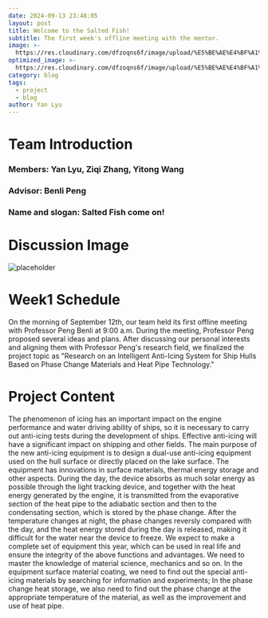 ```yaml
---
date: 2024-09-13 23:48:05
layout: post
title: Welcome to the Salted Fish! 
subtitle: The first week's offline meeting with the mentor.
image: >-
  https://res.cloudinary.com/dfzoqns6f/image/upload/%E5%BE%AE%E4%BF%A1%E5%9B%BE%E7%89%87_20240914224616_cvotrm.png
optimized_image: >-
  https://res.cloudinary.com/dfzoqns6f/image/upload/%E5%BE%AE%E4%BF%A1%E5%9B%BE%E7%89%87_20240914224616_cvotrm.png
category: blog
tags:
  - project
  - blog
author: Yan Lyu
---
```


# Team Introduction
### Members: Yan Lyu, Ziqi Zhang, Yitong Wang
### Advisor: Benli Peng
### Name and slogan: Salted Fish come on!

# Discussion Image
![placeholder](https://res.cloudinary.com/dfzoqns6f/image/upload/%E5%BE%AE%E4%BF%A1%E5%9B%BE%E7%89%87_20240914221829_ydespe.jpg)
 

# Week1 Schedule
On the morning of September 12th, our team held its first offline meeting with Professor Peng Benli at 9:00 a.m. During the meeting, Professor Peng proposed several ideas and plans. After discussing our personal interests and aligning them with Professor Peng's research field, we finalized the project topic as "Research on an Intelligent Anti-Icing System for Ship Hulls Based on Phase Change Materials and Heat Pipe Technology."

# Project Content
The phenomenon of icing has an important impact on the engine performance and water driving ability of ships, so it is necessary to carry out anti-icing tests during the development of ships. Effective anti-icing will have a significant impact on shipping and other fields. The main purpose of the new anti-icing equipment is to design a dual-use anti-icing equipment used on the hull surface or directly placed on the lake surface. The equipment has innovations in surface materials, thermal energy storage and other aspects. During the day, the device absorbs as much solar energy as possible through the light tracking device, and together with the heat energy generated by the engine, it is transmitted from the evaporative section of the heat pipe to the adiabatic section and then to the condensating section, which is stored by the phase change. After the temperature changes at night, the phase changes reversly compared with the day, and the heat energy stored during the day is released, making it difficult for the water near the device to freeze. We expect to make a complete set of equipment this year, which can be used in real life and ensure the integrity of the above functions and advantages. We need to master the knowledge of material science, mechanics and so on. In the equipment surface material coating, we need to find out the special anti-icing materials by searching for information and experiments; In the phase change heat storage, we also need to find out the phase change at the appropriate temperature of the material, as well as the improvement and use of heat pipe.
